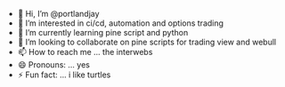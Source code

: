 - 👋 Hi, I’m @portlandjay
- 👀 I’m interested in ci/cd, automation and options trading
- 🌱 I’m currently learning pine script and python
- 💞️ I’m looking to collaborate on pine scripts for trading view and webull
- 📫 How to reach me ... the interwebs
- 😄 Pronouns: ... yes
- ⚡ Fun fact: ... i like turtles

<!---
portlandjay/portlandjay is a ✨ special ✨ repository because its `README.md` (this file) appears on your GitHub profile.
You can click the Preview link to take a look at your changes.
--->
